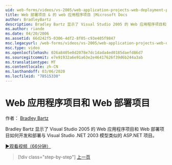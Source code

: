 ```yaml
---
uid: web-forms/videos/vs-2005/web-application-projects-web-deployment-projects
title: Web 部署项目 & 的 web 应用程序项目 |Microsoft Docs
author: BradleyBartz
description: Bradley Bartz 显示了 Visual Studio 2005 的 Web 应用程序项目和 Web 部署项目如何开发和部署 ASP.NET 项目 simila 。
ms.author: riande
ms.date: 04/20/2006
ms.assetid: 66d242f5-0306-4df2-8f05-c93e405f9847
msc.legacyurl: /web-forms/videos/vs-2005/web-application-projects-web-deployment-projects
msc.type: video
ms.openlocfilehash: 026a8405e0d2078e7dc1dada4ed0185daefd86d7
ms.sourcegitcommit: e7e91932a6e91a63e2e46417626f39d6b244a3ab
ms.translationtype: MT
ms.contentlocale: zh-CN
ms.lasthandoff: 03/06/2020
ms.locfileid: "78515330"
---
```

# <a name="web-application-projects--web-deployment-projects"></a>Web 应用程序项目和 Web 部署项目

作者： [Bradley Bartz](https://github.com/BradleyBartz)

Bradley Bartz 显示了 Visual Studio 2005 的 Web 应用程序项目和 Web 部署项目如何开发和部署与 Visual Studio .NET 2003 模型类似的 ASP.NET 项目。

[&#9654;观看视频（66分钟）](https://channel9.msdn.com/Blogs/ASP-NET-Site-Videos/web-application-projects-web-deployment-projects)

> [!div class="step-by-step"]
> [上一页](web-deployment-projects.md)
